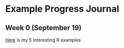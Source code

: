 # Example Progress Journal

## Week 0 (September 19)

[Here](files/interesting_examples.html) is my 5 interesting R examples